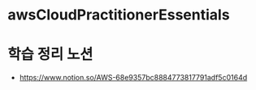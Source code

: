 # awsCloudPractitionerEssentials

# 학습 정리 노션

- https://www.notion.so/AWS-68e9357bc8884773817791adf5c0164d
